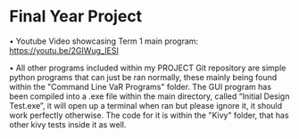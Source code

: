 # Final Year Project
• Youtube Video showcasing Term 1 main program: https://youtu.be/2GIWug_IESI

• All other programs included within my PROJECT Git repository are simple python programs that can just be ran normally, these mainly being found within the "Command Line VaR Programs" folder. The GUI program has been compiled into a .exe file within the main directory, called “Initial Design Test.exe”, it will open up a terminal when ran but please ignore it, it should work perfectly otherwise. The code for it is within the "Kivy" folder, that has other kivy tests inside it as well.

